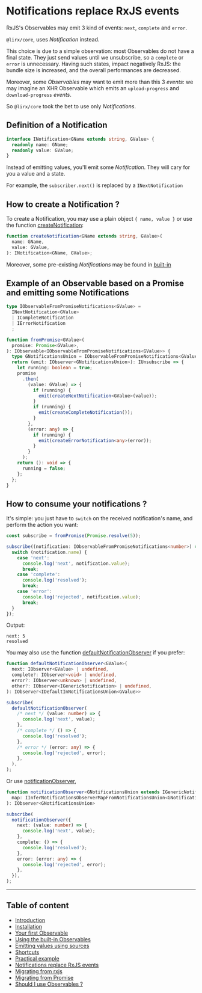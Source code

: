 # Notifications replace RxJS events

RxJS's Observables may emit 3 kind of events: `next`, `complete` and `error`.

`@lirx/core`, uses *Notification* instead.

This choice is due to a simple observation: most Observables do not have a final state.
They just send values until we unsubscribe, so a `complete` or `error` is unnecessary.
Having such states, impact negatively RxJS: the bundle size is increased, and the overall performances are decreased.

Moreover, some *Observables* may want to emit more than this 3 *events*: we may imagine an XHR
Observable which emits an `upload-progress` and `download-progress` *events*.

So `@lirx/core` took the bet to use only *Notifications*.

## Definition of a Notification

```ts
interface INotification<GName extends string, GValue> {
  readonly name: GName;
  readonly value: GValue;
}
```

Instead of emitting values, you'll emit some *Notification*. They will cary for you a value and a state.

For example, the `subscriber.next()` is replaced by a `INextNotification`

## How to create a Notification ?

To create a Notification, you may use a plain object `{ name, value }` or use the
function [createNotification](../../misc/notifications/create-notification.ts):

```ts
function createNotification<GName extends string, GValue>(
  name: GName,
  value: GValue,
): INotification<GName, GValue>;
```

Moreover, some pre-existing *Notifications* may be found in [built-in](../../misc/notifications/built-in)


## Example of an Observable based on a Promise and emitting some Notifications

```ts
type IObservableFromPromiseNotifications<GValue> =
  INextNotification<GValue>
  | ICompleteNotification
  | IErrorNotification
  ;

function fromPromise<GValue>(
  promise: Promise<GValue>,
): IObservable<IObservableFromPromiseNotifications<GValue>> {
  type GNotificationsUnion = IObservableFromPromiseNotifications<GValue>;
  return (emit: IObserver<GNotificationsUnion>): IUnsubscribe => {
    let running: boolean = true;
    promise
      .then(
        (value: GValue) => {
          if (running) {
            emit(createNextNotification<GValue>(value));
          }
          if (running) {
            emit(createCompleteNotification());
          }
        },
        (error: any) => {
          if (running) {
            emit(createErrorNotification<any>(error));
          }
        }
      );
    return (): void => {
      running = false;
    };
  };
}
```

## How to consume your notifications ?

It's simple: you just have to `switch` on the received notification's name, and perform the action you want:

```ts
const subscribe = fromPromise(Promise.resolve(5));

subscribe((notification: IObservableFromPromiseNotifications<number>) => {
  switch (notification.name) {
    case 'next':
      console.log('next', notification.value);
      break;
    case 'complete':
      console.log('resolved');
      break;
    case 'error':
      console.log('rejected', notification.value);
      break;
  }
});
```

Output:

```text
next: 5
resolved
```

You may also use the function  [defaultNotificationObserver](../../misc/notifications/default-notification-observer.ts) if you prefer:

```ts
function defaultNotificationObserver<GValue>(
  next: IObserver<GValue> | undefined,
  complete?: IObserver<void> | undefined,
  error?: IObserver<unknown> | undefined,
  other?: IObserver<IGenericNotification> | undefined,
): IObserver<IDefaultInNotificationsUnion<GValue>>
```

```ts
subscribe(
  defaultNotificationObserver(
    /* next */ (value: number) => {
      console.log('next', value);
    },
    /* complete */ () => {
      console.log('resolved');
    },
    /* error */ (error: any) => {
      console.log('rejected', error);
    },
  ),
);
```

Or use [notificationObserver](../../misc/notifications/notification-observer.ts),

```ts
function notificationObserver<GNotificationsUnion extends IGenericNotification>(
  map: IInferNotificationsObserverMapFromNotificationsUnion<GNotificationsUnion>,
): IObserver<GNotificationsUnion>
```

```ts
subscribe(
  notificationObserver({
    next: (value: number) => {
      console.log('next', value);
    },
    complete: () => {
      console.log('resolved');
    },
    error: (error: any) => {
      console.log('rejected', error);
    },
  }),
);
```

---

## Table of content

- [Introduction](./01-introduction.md)
- [Installation](./02-installation.md)
- [Your first Observable](./03-your-first-observable.md)
- [Using the built-in Observables](./04-using-the-built-in-observables.md)
- [Emitting values using sources](./05-sources.md)
- [Shortcuts](./06-shortcuts.md)
- [Practical example](./07-practical-example/07-practical-example.md)
- [Notifications replace RxJS events](./08-notifications.md)
- [Migrating from rxjs](./09-migrating-from-rxjs.md)
- [Migrating from Promise](./10-migrating-from-promise.md)
- [Should I use Observables ?](./11-should-i-use-observables.md)
